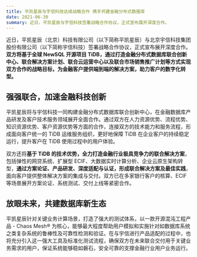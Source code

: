 ```yaml
---
title: 平凯星辰与宇信科技达成战略合作 携手共建金融分布式数据库
date: 2021-06-30
summary: 近日，平凯星辰与宇信科技签署战略合作协议，正式宣布展开深度合作。
---
```


近日，平凯星辰（北京）科技有限公司（以下简称平凯星辰）与北京宇信科技集团股份有限公司（以下简称宇信科技）签署战略合作协议，正式宣布展开深度合作。**双方将基于全球 NewSQL 开源项目 TiDB，通过打造金融分布式数据库联合创新中心、联合解决方案计划、联合云运营中心以及联合市场销售推广计划等方式实现双方合作的战略目标，为金融客户提供端到端的解决方案，助力客户的数字化转型。**

## 强强联合，加速金融科技创新
平凯星辰将与宇信科技一同构建金融分布式数据库联合创新中心，在金融数据库产品研发及客户技术服务领域展开全面合作。通过双方在人力资源优势、流程优势、知识资源优势、客户资源优势等方面的合作，连接双方的技术能力和服务流程，形成面向客户统一的 TiDB 运维服务组织，更好地保障 TiDB 在企业客户的持续稳定运行，提升客户在 TiDB 使用过程中的用户体验。

双方还将**基于 TiDB 的技术优势，全力打造金融行业极具竞争力的联合解决方案**，包括弹性的网贷系统、扩展型 ECIF、大数据实时计算分析、企业云原生架构转型，**通过方案论证、产品研发、深度适配与认证，形成联合解决方案及最佳实践**，面向客户提供整体解决方案的集成与交付。双方已在多家银行客户的核算、ECIF 等场景展开方案论证、系统测试、交付上线等紧密合作。

## 放眼未来，共建数据库新生态
平凯星辰针对关键业务计算场景，打造了强大的测试体系，以一款开源混沌工程产品 - Chaos Mesh®️ 为核心，能够最大程度帮助用户模拟和实施针对如数据库系统之类复杂系统的鲁棒性及可靠性检测和验证。在与宇信进行产品适配的过程中，也将充分引入这一强大工具及标准化测试流程，确保双方在未来联合交付用于关键业务需求的用户，保证系统能够稳如磐石，安全可靠的支撑金融行业用户业务运行。
